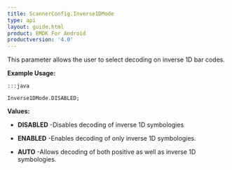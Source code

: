 ```yaml
---
title: ScannerConfig.Inverse1DMode
type: api
layout: guide.html
product: EMDK For Android
productversion: '4.0'
---
```



This parameter allows the user to select decoding on inverse 1D bar codes.
 
 

**Example Usage:**
	
	:::java
	
	Inverse1DMode.DISABLED;
	


**Values:**

* **DISABLED** -Disables decoding of inverse 1D symbologies

* **ENABLED** -Enables decoding of only inverse 1D symbologies.

* **AUTO** -Allows decoding of both positive as well as inverse 1D symbologies.









